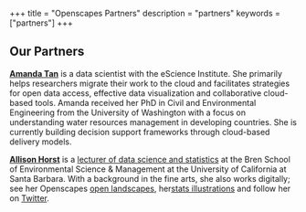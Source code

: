 +++
title = "Openscapes Partners"
description = "partners"
keywords = ["partners"]
+++


## Our Partners

**[Amanda Tan](https://escience.washington.edu/people/amanda-tan/)** is a data scientist with the eScience Institute. She primarily helps researchers migrate their work to the cloud and facilitates strategies for open data access, effective data visualization and collaborative cloud-based tools. Amanda received her PhD in Civil and Environmental Engineering from the University of Washington with a focus on understanding water resources management in developing countries. She is currently building decision support frameworks through cloud-based delivery models.

**[Allison Horst](https://www.allisonhorst.com/)** is a [lecturer of data science and statistics](https://www.bren.ucsb.edu/people/Faculty/allison_horst.htm) at the Bren School of Environmental Science & Management at the University of California at Santa Barbara. With a background in the fine arts, she also works digitally; see her Openscapes [open landscapes](/gallery), her[stats illustrations](https://github.com/allisonhorst/stats-illustrations) and follow her on [Twitter](https://twitter.com/allison_horst). 



<!---
Sean Kross
Tara Robertson
2i2c
Carpentries

--->